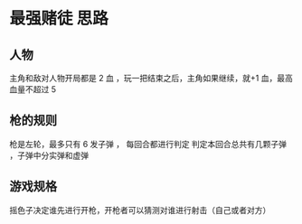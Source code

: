 # 最强赌徒   思路

## 人物

主角和敌对人物开局都是 2 血 ，玩一把结束之后，主角如果继续，就+1 血，最高血量不超过 5

## 枪的规则

枪是左轮，最多只有 6 发子弹 ， 每回合都进行判定 判定本回合总共有几颗子弹 ，子弹中分实弹和虚弹

## 游戏规格

摇色子决定谁先进行开枪，开枪者可以猜测对谁进行射击（自己或者对方）